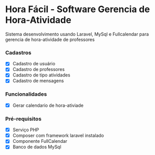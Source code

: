 # Hora Fácil - Software Gerencia de Hora-Atividade

Sistema desenvolvimento usando Laravel, MySql e Fullcalendar para gerencia de hora-atividade de professores

### Cadastros

- [x] Cadastro de usuário
- [x] Cadastro de professores
- [x] Cadastro de tipo atividades
- [x] Cadastro de mensagens

### Funcionalidades

- [x] Gerar calendario de hora-ativiade

### Pré-requisitos

- [x] Serviço PHP
- [x] Composer com framework laravel instalado
- [x] Componente FullCalendar
- [x] Banco de dados MySql
